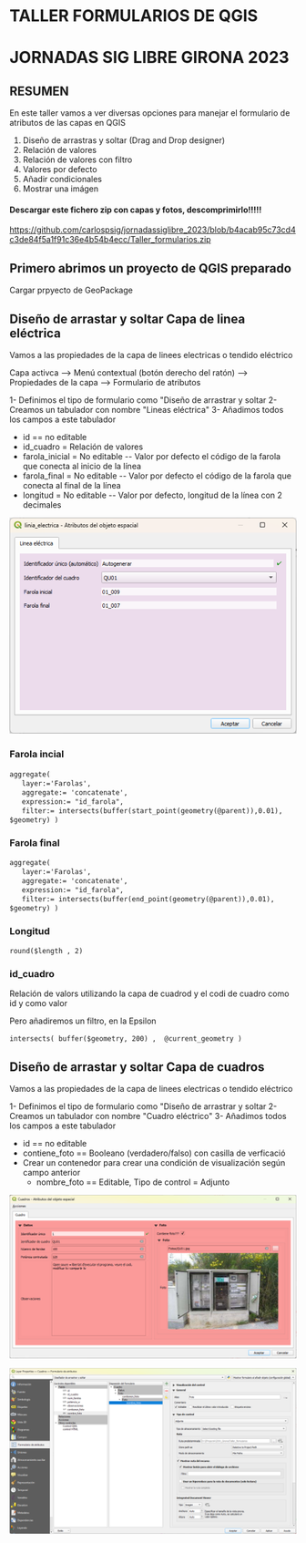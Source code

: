 
# TALLER FORMULARIOS DE QGIS  

# JORNADAS SIG LIBRE GIRONA 2023


## RESUMEN
En este taller vamos a ver diversas opciones para manejar el formulario de atributos de las capas en QGIS
1. Diseño de arrastras y soltar (Drag and Drop designer)
2. Relación de valores
3. Relación de valores con filtro
4. Valores por defecto
5. Añadir condicionales 
6. Mostrar una imágen


#### Descargar este fichero zip con capas y fotos, descomprimirlo!!!!!
https://github.com/carlospsig/jornadassiglibre_2023/blob/b4acab95c73cd4c3de84f5a1f91c36e4b54b4ecc/Taller_formularios.zip



## Primero abrimos un proyecto de QGIS preparado
Cargar prpyecto de GeoPackage


## Diseño de arrastar y soltar Capa de linea eléctrica
Vamos a las propiedades de la capa de linees electricas o tendido eléctrico

Capa activca --> Menú contextual (botón derecho del ratón) --> Propiedades de la capa --> Formulario de atributos

1- Definimos el tipo de formulario como "Diseño de arrastrar y soltar
2- Creamos un tabulador con nombre "Lineas eléctrica"
3- Añadimos todos los campos a este tabulador
   - id == no editable
   - id_cuadro = Relación de valores
   - farola_inicial = No editable -- Valor por defecto el código de la farola que conecta al inicio de la línea
   - farola_final = No editable -- Valor por defecto el código de la farola que conecta al final de la línea
   - longitud = No editable -- Valor por defecto, longitud de la línea con 2 decimales


![Formulario capa línea eléctrica](./Imagenes/Formulario_linea_electrica.png)


### Farola incial
```
aggregate(
   layer:='Farolas', 
   aggregate:= 'concatenate', 
   expression:= "id_farola", 
   filter:= intersects(buffer(start_point(geometry(@parent)),0.01), $geometry) )
```

### Farola final
```
aggregate(
   layer:='Farolas', 
   aggregate:= 'concatenate', 
   expression:= "id_farola", 
   filter:= intersects(buffer(end_point(geometry(@parent)),0.01), $geometry) )
```

### Longitud
```
round($length , 2)
```

### id_cuadro
Relación de valors utilizando la capa de cuadrod y el codi de cuadro como id y como valor

Pero añadiremos un filtro, en la Epsilon
```
intersects( buffer($geometry, 200) ,  @current_geometry )
```

## Diseño de arrastar y soltar Capa de cuadros
Vamos a las propiedades de la capa de linees electricas o tendido eléctrico

1- Definimos el tipo de formulario como "Diseño de arrastrar y soltar
2- Creamos un tabulador con nombre "Cuadro eléctrico"
3- Añadimos todos los campos a este tabulador
   - id == no editable
   - contiene_foto == Booleano (verdadero/falso) con casilla de verficació
   - Crear un contenedor para crear una condición de visualización según campo anterior
      - nombre_foto == Editable, Tipo de control = Adjunto
  
  ![Formulario capa cuadros](./Imagenes/Formulario_cuadros.png)
  
  
   ![Tipo de control Adjunto /Foto capa cuadros](./Imagenes/Tipo_control_foto.png)
  
